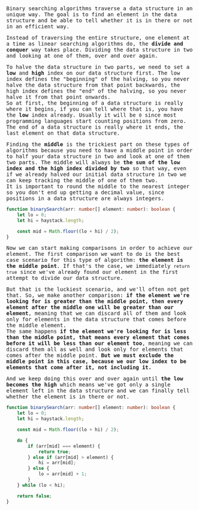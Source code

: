 <samp>

Binary searching algorithms traverse a data structure in an unique way. The goal is to find an element in the data structure and be able to tell whether it is in there or not in an efficient way.

Instead of traversing the entire structure, one element at a time as linear searching algorithms do, the **divide and conquer** way takes place. Dividing the data structure in two and looking at one of them, over and over again.

To halve the data structure in two parts, we need to set a **low** and **high** index on our data structure first. The low index defines the "beginning" of the halving, so you never halve the data structure from that point backwards, the high index defines the "end" of the halving, so you never halve it from that point onwards.
<br>
So at first, the beginning of a data structure is really where it begins, if you can tell where that is, you have the **low** index already. Usually it will be `0` since most programming languages start counting positions from zero. The end of a data structure is really where it ends, the last element on that data structure.

Finding the **middle** is the trickiest part on these types of algorithms because you need to have a middle point in order to half your data structure in two and look at one of them two parts. The middle will always be **the sum of the low index and the high index divided by two** so that way, even if we already halved our initial data structure in two we can keep tracking the middle of one of them two.
<br>
It is important to round the middle to the nearest integer so you don't end up getting a decimal value, since positions in a data structure are always integers.

```typescript
function binarySearch(arr: number[] element: number): boolean {
	let lo = 0;
	let hi = haystack.length;

	const mid = Math.floor((lo + hi) / 2);
}
```

Now we can start making comparisons in order to achieve our element. The first comparison we want to do is the best case scenario for this type of algorithm: **the element is the middle point**. If that's the case, we immediately `return true` since we've already found our element in the first attempt to divide our data structure.

But that is the luckiest scenario, and we'll often not get that. So, we make another comparison: **if the element we're looking for is greater than the middle point, then every element after the middle one will be greater than our element**, meaning that we can discard all of them and look only for elements in the data structure that comes before the middle element.
<br>
The same happens **if the element we're looking for is less than the middle point, that means every element that comes before it will be less than our element too**, meaning we can discard them all as well and look only for elements that comes after the middle point. **But we must exclude the middle point in this case, because we our low index to be elements that come after it, not including it.**

And we keep doing this over and over again until **the low becomes the high** which means we've got only a single element left in the data structure and we can finally tell whether the element is in there or not.

```typescript
function binarySearch(arr: number[] element: number): boolean {
	let lo = 0;
	let hi = haystack.length;

	const mid = Math.floor((lo + hi) / 2);

	do {
		if (arr[mid] === element) {
			return true;
		} else if (arr[mid] > element) {
			hi = arr[mid];
		} else {
			lo = arr[mid] + 1;
		}
	} while (lo < hi);

	return false;
}
```

</samp>
